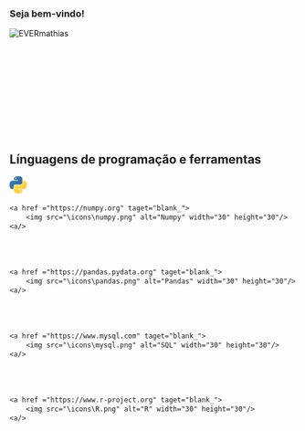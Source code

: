 ### Seja bem-vindo! 



<div>
     <p>
        <img align="left" src="https://github-readme-stats.vercel.app/api?username=EVERmathias&theme=vision-friendly-dark&show_icons=true&hide_border=true&count_private=true" alt="EVERmathias">
     </p>

</div>


<br />
<br />
<br />
<br />
<br />
<br />
<br />
<br />
<br />
<br />
<br />



## Línguagens de programação e ferramentas

<p align="left">
    <a href ="https://www.python.org" taget="blank_">
        <img src="\icons\python.png" alt="SQL" width="30" height="30"/>
    <a/>




    <a href ="https://numpy.org" taget="blank_">
        <img src="\icons\numpy.png" alt="Numpy" width="30" height="30"/>
    <a/>




    <a href ="https://pandas.pydata.org" taget="blank_">
        <img src="\icons\pandas.png" alt="Pandas" width="30" height="30"/>
    <a/>




    <a href ="https://www.mysql.com" taget="blank_">
        <img src="\icons\mysql.png" alt="SQL" width="30" height="30"/>
    <a/>



    
    <a href ="https://www.r-project.org" taget="blank_">
        <img src="\icons\R.png" alt="R" width="30" height="30"/>
    <a/>

</p>

